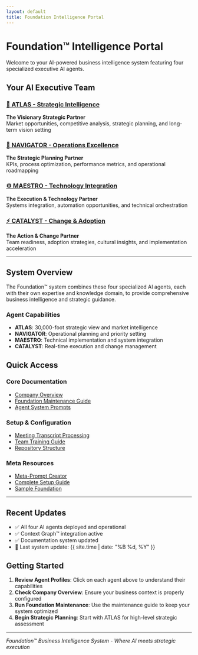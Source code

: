 ```yaml
---
layout: default
title: Foundation Intelligence Portal
---
```


# Foundation™ Intelligence Portal

Welcome to your AI-powered business intelligence system featuring four specialized executive AI agents.

## Your AI Executive Team

### [🎯 ATLAS - Strategic Intelligence](./_data/atlas)
**The Visionary Strategic Partner**  
Market opportunities, competitive analysis, strategic planning, and long-term vision setting

### [🧭 NAVIGATOR - Operations Excellence](./_data/navigator)  
**The Strategic Planning Partner**  
KPIs, process optimization, performance metrics, and operational roadmapping

### [⚙️ MAESTRO - Technology Integration](./_data/maestro)
**The Execution & Technology Partner**  
Systems integration, automation opportunities, and technical orchestration

### [⚡ CATALYST - Change & Adoption](./_data/catalyst)
**The Action & Change Partner**  
Team readiness, adoption strategies, cultural insights, and implementation acceleration

---

## System Overview

The Foundation™ system combines these four specialized AI agents, each with their own expertise and knowledge domain, to provide comprehensive business intelligence and strategic guidance.

### Agent Capabilities
- **ATLAS**: 30,000-foot strategic view and market intelligence
- **NAVIGATOR**: Operational planning and priority setting  
- **MAESTRO**: Technical implementation and system integration
- **CATALYST**: Real-time execution and change management

## Quick Access

### Core Documentation
- [Company Overview](./_data/company_overview)
- [Foundation Maintenance Guide](./_data/Foundation_Maintenance)
- [Agent System Prompts](./_data/agent_system_prompts)

### Setup & Configuration
- [Meeting Transcript Processing](./_data/Meeting_Transcript_Sort_Checklist)
- [Team Training Guide](./_data/Team_Training)
- [Repository Structure](./_data/repo_structure)

### Meta Resources
- [Meta-Prompt Creator](./_data/meta-prompt_creator)
- [Complete Setup Guide](./_data/Complete_Setup_Guide)
- [Sample Foundation](./_data/sample_foundation)

---

## Recent Updates
- ✅ All four AI agents deployed and operational
- ✅ Context Graph™ integration active
- ✅ Documentation system updated
- 📅 Last system update: {{ site.time | date: "%B %d, %Y" }}

## Getting Started

1. **Review Agent Profiles**: Click on each agent above to understand their capabilities
2. **Check Company Overview**: Ensure your business context is properly configured
3. **Run Foundation Maintenance**: Use the maintenance guide to keep your system optimized
4. **Begin Strategic Planning**: Start with ATLAS for high-level strategic assessment

---

*Foundation™ Business Intelligence System - Where AI meets strategic execution*